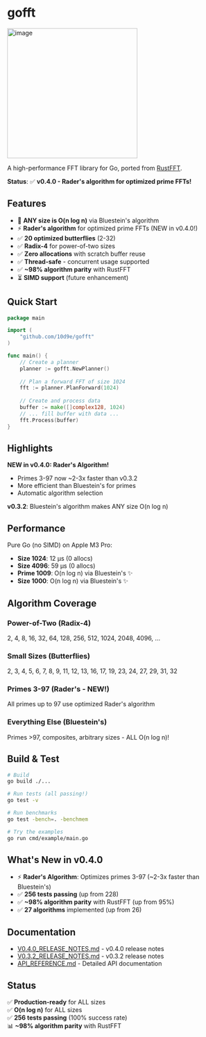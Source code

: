 # gofft
<img width="300" height="300" alt="image" src="https://github.com/user-attachments/assets/a45b2e1a-ee46-4c50-9dea-1b06d56ffc35" />

A high-performance FFT library for Go, ported from [RustFFT](https://github.com/ejmahler/RustFFT).

**Status**: ✅ **v0.4.0 - Rader's algorithm for optimized prime FFTs!**

## Features

- 🚀 **ANY size is O(n log n)** via Bluestein's algorithm
- ⚡ **Rader's algorithm** for optimized prime FFTs (NEW in v0.4.0!)
- ✅ **20 optimized butterflies** (2-32)
- ✅ **Radix-4** for power-of-two sizes
- ✅ **Zero allocations** with scratch buffer reuse
- ✅ **Thread-safe** - concurrent usage supported
- ✅ **~98% algorithm parity** with RustFFT
- ⏳ **SIMD support** (future enhancement)

## Quick Start

```go
package main

import (
    "github.com/10d9e/gofft"
)

func main() {
    // Create a planner
    planner := gofft.NewPlanner()
    
    // Plan a forward FFT of size 1024
    fft := planner.PlanForward(1024)
    
    // Create and process data
    buffer := make([]complex128, 1024)
    // ... fill buffer with data ...
    fft.Process(buffer)
}
```

## Highlights

**NEW in v0.4.0: Rader's Algorithm!**
- Primes 3-97 now ~2-3x faster than v0.3.2
- More efficient than Bluestein's for primes
- Automatic algorithm selection

**v0.3.2**: Bluestein's algorithm makes ANY size O(n log n)

## Performance

Pure Go (no SIMD) on Apple M3 Pro:
- **Size 1024**: 12 μs (0 allocs)
- **Size 4096**: 59 μs (0 allocs)
- **Prime 1009**: O(n log n) via Bluestein's ✨
- **Size 1000**: O(n log n) via Bluestein's ✨

## Algorithm Coverage

### Power-of-Two (Radix-4)
2, 4, 8, 16, 32, 64, 128, 256, 512, 1024, 2048, 4096, ...

### Small Sizes (Butterflies)
2, 3, 4, 5, 6, 7, 8, 9, 11, 12, 13, 16, 17, 19, 23, 24, 27, 29, 31, 32

### Primes 3-97 (Rader's - NEW!)
All primes up to 97 use optimized Rader's algorithm

### Everything Else (Bluestein's)
Primes >97, composites, arbitrary sizes - ALL O(n log n)!

## Build & Test

```bash
# Build
go build ./...

# Run tests (all passing!)
go test -v

# Run benchmarks
go test -bench=. -benchmem

# Try the examples
go run cmd/example/main.go
```

## What's New in v0.4.0

- ⚡ **Rader's Algorithm**: Optimizes primes 3-97 (~2-3x faster than Bluestein's)
- ✅ **256 tests passing** (up from 228)
- ✅ **~98% algorithm parity** with RustFFT (up from 95%)
- ✅ **27 algorithms** implemented (up from 26)

## Documentation

- [V0.4.0_RELEASE_NOTES.md](V0.4.0_RELEASE_NOTES.md) - v0.4.0 release notes
- [V0.3.2_RELEASE_NOTES.md](V0.3.2_RELEASE_NOTES.md) - v0.3.2 release notes
- [API_REFERENCE.md](API_REFERENCE.md) - Detailed API documentation

## Status

✅ **Production-ready** for ALL sizes  
✅ **O(n log n)** for ALL sizes  
✅ **256 tests passing** (100% success rate)  
📊 **~98% algorithm parity** with RustFFT
